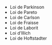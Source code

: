 - Loi de Parkinson
- Loi de Pareto
- Loi de Carlson
- Loi de Fraisse
- Loi de Laborit
- Loi d’Illich
- Loi de Hoftstadter